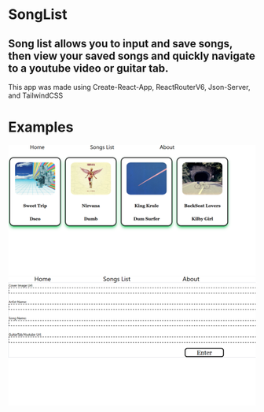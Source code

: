 # SongList
Song list allows you to input and save songs, then view your saved songs and quickly navigate to a youtube video or guitar tab.
----------
This app was made using Create-React-App, ReactRouterV6, Json-Server, and TailwindCSS
# Examples
![Song List](./public/songlist.PNG)
![Form Page](./public//form.PNG)
